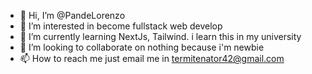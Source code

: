 - 👋 Hi, I’m @PandeLorenzo
- 👀 I’m interested in become fullstack web develop
- 🌱 I’m currently learning NextJs, Tailwind. i learn this in my university
- 💞️ I’m looking to collaborate on nothing because i'm newbie
- 📫 How to reach me just email me in termitenator42@gmail.com

<!---
Termitenator/Termitenator is a ✨ special ✨ repository because its `README.md` (this file) appears on your GitHub profile.
You can click the Preview link to take a look at your changes.
--->
